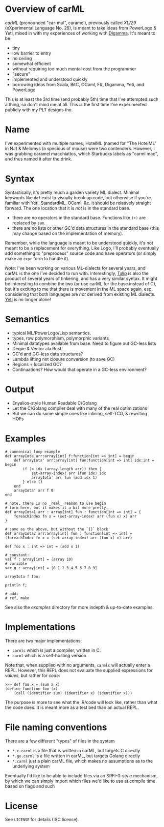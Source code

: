 # Overview of carML

_carML_ (pronounced "car-mul", caramel), previously called _XL/29_ (eXperimental Language No. 29), is meant to take ideas from PowerLogo & Yeti, mixed in with my experiences of working
with [Digamma](http://lojikil.com/p/digamma/). It's meant to be:

- tiny
- low barrier to entry
- no ceiling
- somewhat efficient
- without requiring too much mental cost from the programmer
- "secure"
- implemented and understood quickly
- borrowing ideas from Scala, BitC, OCaml, F#, Digamma, Yeti, and PowerLogo


This is at least the 3rd time (and probably 5th) time that I've attempted such a thing, so don't mind me at all. This *is* the first time
I've experimented publicly with my PLT designs tho.

# Name

I've experimented with multiple names; HotelML (named for "The HotelML" in NJ) & Melomys (a specious of mouse) were two contenders.
However, I was grabbing caramel macchiattos, which Starbucks labels as "carml mac", and thus named it after the drink.

# Syntax

 Syntactically, it's pretty much a garden variety ML dialect. Minimal keywords like `def` exist to visually break up code, but otherwise
if you're familiar with Yeti, StandardML, OCaml, &c. it should be relatively straight forward. The one location that it is *not* is in the
standard base.

- there are no operators in the standard base. Functions like `(+)` are replaced by `sum`.
- there are no lists or other GC'd data structures in the standard base (this may change based on the implementation of memory).

Remember, while the language is meant to be understood quickly, it's not meant to be a replacement for everything, Like Logo, I'll probably
eventually add something to "preprocess" source code and have operators (or simply make an `expr` form to handle it).

_Note_: I've been working on various ML-dialects for several years, and carML is the one I've decided to run with. Interestingly, 
[Tulip](http://tuliplang.org/) is also the product of several years of tinkering, and has a very similar syntax. It might be interesting
to combine the two (or use carML for the base instead of C), but it's exciting to me that there is movement in the ML space again, esp.
considering that both languages are _not_ derived from existing ML dialects. [Yeti](https://mth.github.io/yeti/) is no longer alone!

# Semantics

- typical ML/PowerLogo/Lisp semantics. 
- types, row polymorphism, polymorphic variants
- Minimal datatypes available from base. Need to figure out GC-less lists
- Deque & Vector ala Rust
- GC'd and GC-less data structures?
- Lambda lifting not closure conversion (to save GC)
- Regions + localized GC?
- Continuations? How would that operate in a GC-less environment?

# Output

- Enyalios-style Human Readable C/Golang
- Let the C/Golang compiler deal with many of the real optimizations
- But we can do some simple ones like inlining, self-TCO, & rewriting HOFs

# Examples

    # cannonical loop example
    def arrayIota arr:array[int] f:function[int => int] = begin
        def arrayIota' arr:array[int] fun:function[int => int] idx:int = begin
            if (< idx (array-length arr)) then {
                set-array-index! arr (fun idx) idx
                arrayIota' arr fun (add idx 1)
            } else () 
        end
        arrayIota' arr f 0
    end

    # note, there is no _real_ reason to use begin
    # form here, but it makes it a bit more pretty.
    def arrayIota1 arr : array[int] fun : function[int => int] = {
        foreachIndex fn x = (set-array-index! arr (fun x) x) arr
    }

    # same as the above, but without the `{}` block
    def arrayIota2 arr:array[int] fun : function[int => int] = (foreachIndex fn x = (set-array-index! arr (fun x) x) arr)

    def foo x : int => int = (add x 1)

    # constant:
    val f : array[int] = (array 10)
    # variable
    var g : array[int] = [0 1 2 3 4 5 6 7 8 9]
    
    arrayIota f foo;
    
    println f;

    # add:
    # ref, make

 See also the _examples_ directory for more indepth & up-to-date examples.

# Implementations

 There are two major implementations:

- `carmlc` which is just a compiler, written in C.
- `carml` which is a self-hosting version.

Note that, when supplied with no arguments, `carmlc` will actually enter a REPL. However,
this REPL does not evaluate the supplied expressions for _values_, but rather for _code_:

    >>> def foo x = (sum x x)
    (define-function foo (x)
        (call (identifier sum) (identifier x) (identifier x)))

The purpose is more to see what the IR/code will look like, rather than what the code does. It 
is meant more as a test bed than an actual REPL.

# File naming conventions

There are a few different "types" of files in the system

- `*.c.carml` is a file that is written in carML, but targets C directly
- `*.go.carml` is a file written in carML, but targets Golang directly
- `*.carml` just a plain carML file, which makes no assumptions as to the underlying system

Eventually I'd like to be able to include files via an SRFI-0-style mechanism, by which we can
simply import which files we'd like to use at compile time based on flags and such

# License

See `LICENSE` for details (ISC license).
